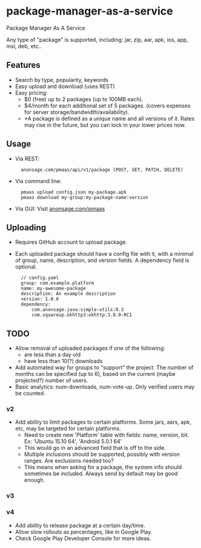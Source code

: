 # package-manager-as-a-service
Package Manager As A Service

Any type of  "package" is supported, including: jar, zip, aar, apk, ios, app, msi, deb, etc..



## Features

- Search by type, popularity, keywords
- Easy upload and download (uses REST)
- Easy pricing:
  - $0 (free) up to 2 packages (up to 100MB each).
  - $4/month for each additional set of 5 packages. (covers expenses for server storage/bandwidth/availability).
  - *A package is defined as a unique name and all versions of it. Rates may rise in the future, but you can lock in your lower prices now.



## Usage

- Via REST:

        anonsage.com/pmaas/api/v1/package (POST, GET, PATCH, DELETE)

- Via command line:

        pmaas upload config.json my-package.apk
        pmaas download my-group:my-package-name:version

- Via GUI: Visit [anonsage.com/pmaas](http://anonsage.com/pmaas)



## Uploading

- Requires GitHub account to upload package.
- Each uploaded package should have a config file with it, with a minimal of group, name, description, and version fields. A dependency field is optional.

        // config.yaml
        group: com.example.platform
        name: my-awesome-package
        description: An example description
        version: 1.0.0
        dependency:
            com.anonsage.java:simple-utils:0.3
            com.squareup.okhttp3:okhttp:3.0.0-RC1



## TODO 

- Allow removal of uploaded packages if one of the following:
  - are less than a day old
  - have less than 10(?) downloads
- Add automated way for groups to "support" the project. The number of months can be specified (up to 6), based on the current (maybe projected?) number of users.
- Basic analytics: num-downloads, num-vote-up. Only verified users may be counted.

### v2
- Add ability to limit packages to certain platforms. Some jars, aars, apk, etc, may be targeted for certain platforms.
  - Need to create new 'Platform' table with fields: name, version, bit. Ex: 'Ubuntu 15.10 64', 'Android 5.0.1 64'
  - This would go in an advanced field that is off to the side.
  - Multiple inclusions should be supported, possibly with version ranges. Are exclusions needed too?
  - This means when asking for a package, the system info should sometimes be included. Always send by default may be good enough.

### v3

### v4
- Add ability to release package at a certain day/time.
- Allow slow rollouts as percentages, like in Google Play.
- Check Google Play Developer Console for more ideas.
